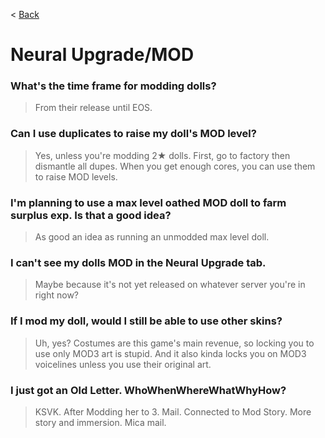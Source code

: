 < [Back](/GFL/mainpage)

# Neural Upgrade/MOD

### What's the time frame for modding dolls?

> From their release until EOS.

### Can I use duplicates to raise my doll's MOD level?

> Yes, unless you're modding 2★ dolls. First, go to factory then dismantle all dupes. When you get enough cores, you can use them to raise MOD levels.

### I'm planning to use a max level oathed MOD doll to farm surplus exp. Is that a good idea?

> As good an idea as running an unmodded max level doll.

### I can't see my dolls MOD in the Neural Upgrade tab.

> Maybe because it's not yet released on whatever server you're in right now?

### If I mod my doll, would I still be able to use other skins?

> Uh, yes? Costumes are this game's main revenue, so locking you to use only MOD3 art is stupid. And it also kinda locks you on MOD3 voicelines unless you use their original art.

### I just got an Old Letter. WhoWhenWhereWhatWhyHow?

> KSVK. After Modding her to 3. Mail. Connected to Mod Story. More story and immersion. Mica mail.